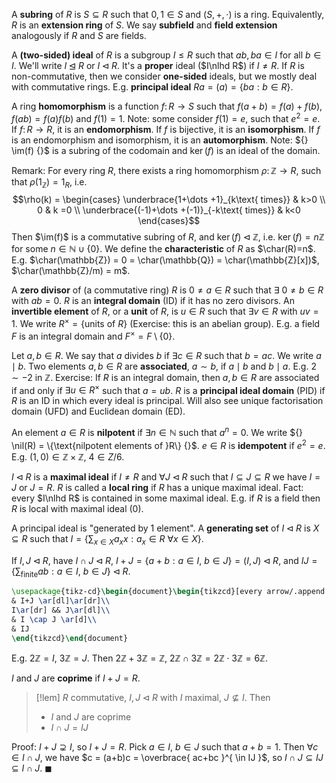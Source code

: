 A **subring** of $R$ is $S \subseteq R$ such that $0, 1 \in S$ and ${} (S,+,\cdot) {}$ is a ring. Equivalently, $R$ is an **extension ring** of $S$. We say **subfield** and **field extension** analogously if $R$ and $S$ are fields.

A **(two-sided) ideal** of $R$ is a subgroup $I\leq R$ such that $ab, ba \in I$ for all $b\in I$. We'll write $I\unlhd R$ or $I\lhd R$. It's a **proper** ideal ($I\nlhd R$) if $I\neq R$. If $R$ is non-commutative, then we consider **one-sided** ideals, but we mostly deal with commutative rings. E.g. **principal ideal** $Ra = (a) = \{ ba:b\in R \}$.

A ring **homomorphism** is a function $f\colon R\to S$ such that $f(a+b)=f(a)+f(b)$, $f(ab) = f(a)f(b)$ and $f(1)=1$. Note: some consider $f(1)=e$, such that $e^2=e$. If ${} f\colon R\to R {}$, it is an **endomorphism**. If $f$ is bijective, it is an **isomorphism**. If $f$ is an endomorphism and isomorphism, it is an **automorphism**. Note: ${} \im(f) {}$ is a subring of the codomain and $\ker(f)$ is an ideal of the domain.

Remark:
For every ring $R$, there exists a ring homomorphism ${} \rho\colon\mathbb{Z}\to R {}$, such that $\rho(1_\mathbb{Z})=1_R$, i.e. $$\rho(k) = \begin{cases}
\underbrace{1+\dots +1}_{k\text{ times}} & k>0 \\
0 &  k =0 \\
\underbrace{(-1)+\dots +(-1)}_{-k\text{ times}} & k<0 
\end{cases}$$
Then $\im(f)$ is a commutative subring of $R$, and ${} \ker(f) \lhd \mathbb{Z}$, i.e. ${} \ker(f) = n\mathbb{Z} {}$ for some $n\in \mathbb{N}\cup \{ 0 \}$. We define the **characteristic** of $R$ as $\char(R)=n$. E.g. $\char(\mathbb{Z}) = 0 = \char(\mathbb{Q}) = \char(\mathbb{Z}[x])$, $\char(\mathbb{Z}/m) = m$.

A **zero divisor** of (a commutative ring) $R$ is $0\neq a\in R$ such that ${} \exists\ 0\neq b\in R {}$ with $ab=0$. $R$ is an **integral domain** (ID) if it has no zero divisors. An **invertible element** of $R$, or a **unit** of $R$, is $u\in R$ such that ${} \exists v\in R {}$ with $uv=1$. We write $R^\times = \{\text{units of }R\}$ (Exercise: this is an abelian group). E.g. a field $F$ is an integral domain and $F^\times=F\setminus \{0\}$.

Let $a,b\in R$. We say that $a$ divides $b$ if $\exists c\in R$ such that $b=ac$. We write $a\mid b$. Two elements $a, b \in R$ are **associated**, $a\sim b$, if $a\mid b$ and $b \mid a$. E.g. $2\sim-2$ in $\mathbb{Z}$. Exercise: If $R$ is an integral domain, then $a,b\in R$ are associated if and only if $\exists u\in R^\times$ such that $a=ub$. $R$ is a **principal ideal domain** (PID) if $R$ is an ID in which every ideal is principal. Will also see unique factorisation domain (UFD) and Euclidean domain (ED).

An element $a\in R$ is **nilpotent** if $\exists n\in \mathbb{N}$ such that ${} a^n=0 {}$. We write ${} \nil(R) = \{\text{nilpotent elements of }R\} {}$. $e\in R$ is **idempotent** if $e^2=e$. E.g. $(1,0)\in \mathbb{Z}\times \mathbb{Z}$, $4\in Z/6$.

$I\lhd R$ is a **maximal ideal** if $I\neq R$ and $\forall J\lhd R$ such that $I\subseteq J\subseteq R$ we have $I=J$ or $J=R$. $R$ is called a **local ring** if $R$ has a unique maximal ideal. Fact: every $I\nlhd R$ is contained in some maximal ideal. E.g. if $R$ is a field then $R$ is local with maximal ideal $(0)$.

A principal ideal is "generated by 1 element". A **generating set** of $I\lhd R$ is $X\subseteq R$ such that $I = \left\{ \sum_{x \in X}a_x x : a_x \in R\ \forall x \in X \right\}$.

If $I, J \lhd R$, have $I\cap J\lhd R$, $I+J = \{a+b:a\in I,\ b\in J\} = (I,J) \lhd R$, and $IJ = \left\{ \sum_\text{finite}ab : a\in I,\ b\in J \right\} \lhd R$.
```tikz
\usepackage{tikz-cd}\begin{document}\begin{tikzcd}[every arrow/.append style={dash}, column sep=small]
& I+J \ar[dl]\ar[dr]\\
I\ar[dr] && J\ar[dl]\\
& I \cap J \ar[d]\\
& IJ
\end{tikzcd}\end{document}
```
E.g. $2\mathbb{Z}=I,\ 3\mathbb{Z}=J$. Then $2\mathbb{Z}+3\mathbb{Z}=\mathbb{Z},\ 2\mathbb{Z}\cap3\mathbb{Z}=2\mathbb{Z}\cdot3\mathbb{Z}=6\mathbb{Z}$.

$I$ and $J$ are **coprime** if $I+J=R$.

>[!lem]
>$R$ commutative, $I, J\lhd R$ with $I$ maximal, $J \nsubseteq I$. Then
>- $I$ and $J$ are coprime
>- $I\cap J = IJ$

Proof:
$I+J \supsetneq I$, so $I+J = R$. Pick $a\in I,\ b\in J$ such that $a+b = 1$. Then $\forall c\in I\cap J$, we have $c = (a+b)c = \overbrace{ ac+bc }^{ \in IJ }$, so $I\cap J \subseteq IJ \subseteq I\cap J$. ${} \blacksquare$
